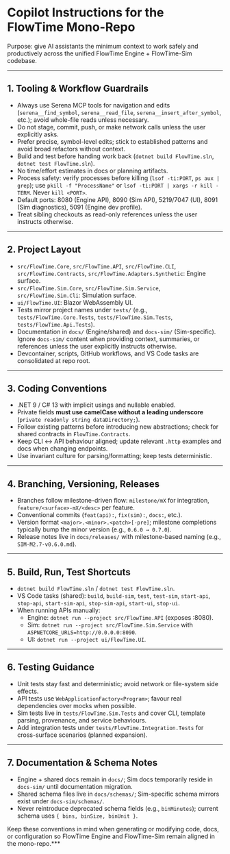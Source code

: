 # Copilot Instructions for the FlowTime Mono-Repo

Purpose: give AI assistants the minimum context to work safely and productively across the unified FlowTime Engine + FlowTime-Sim codebase.

---

## 1. Tooling & Workflow Guardrails
- Always use Serena MCP tools for navigation and edits (`serena__find_symbol`, `serena__read_file`, `serena__insert_after_symbol`, etc.); avoid whole-file reads unless necessary.
- Do not stage, commit, push, or make network calls unless the user explicitly asks.
- Prefer precise, symbol-level edits; stick to established patterns and avoid broad refactors without context.
- Build and test before handing work back (`dotnet build FlowTime.sln`, `dotnet test FlowTime.sln`).
- No time/effort estimates in docs or planning artifacts.
- Process safety: verify processes before killing (`lsof -ti:PORT`, `ps aux | grep`); use `pkill -f "ProcessName"` or `lsof -ti:PORT | xargs -r kill -TERM`. Never `kill <PORT>`.
- Default ports: 8080 (Engine API), 8090 (Sim API), 5219/7047 (UI), 8091 (Sim diagnostics), 5091 (Engine dev profile).
- Treat sibling checkouts as read-only references unless the user instructs otherwise.

---

## 2. Project Layout
- `src/FlowTime.Core`, `src/FlowTime.API`, `src/FlowTime.CLI`, `src/FlowTime.Contracts`, `src/FlowTime.Adapters.Synthetic`: Engine surface.
- `src/FlowTime.Sim.Core`, `src/FlowTime.Sim.Service`, `src/FlowTime.Sim.Cli`: Simulation surface.
- `ui/FlowTime.UI`: Blazor WebAssembly UI.
- Tests mirror project names under `tests/` (e.g., `tests/FlowTime.Core.Tests`, `tests/FlowTime.Sim.Tests`, `tests/FlowTime.Api.Tests`).
- Documentation in `docs/` (Engine/shared) and `docs-sim/` (Sim-specific). Ignore `docs-sim/` content when providing context, summaries, or references unless the user explicitly instructs otherwise.
- Devcontainer, scripts, GitHub workflows, and VS Code tasks are consolidated at repo root.

---

## 3. Coding Conventions
- .NET 9 / C# 13 with implicit usings and nullable enabled.
- Private fields **must use camelCase without a leading underscore** (`private readonly string dataDirectory;`).
- Follow existing patterns before introducing new abstractions; check for shared contracts in `FlowTime.Contracts`.
- Keep CLI ↔ API behaviour aligned; update relevant `.http` examples and docs when changing endpoints.
- Use invariant culture for parsing/formatting; keep tests deterministic.

---

## 4. Branching, Versioning, Releases
- Branches follow milestone-driven flow: `milestone/mX` for integration, `feature/<surface>-mX/<desc>` per feature.
- Conventional commits (`feat(api):`, `fix(sim):`, `docs:`, etc.).
- Version format `<major>.<minor>.<patch>[-pre]`; milestone completions typically bump the minor version (e.g., `0.6.0 → 0.7.0`).
- Release notes live in `docs/releases/` with milestone-based naming (e.g., `SIM-M2.7-v0.6.0.md`).

---

## 5. Build, Run, Test Shortcuts
- `dotnet build FlowTime.sln` / `dotnet test FlowTime.sln`.
- VS Code tasks (shared): `build`, `build-sim`, `test`, `test-sim`, `start-api`, `stop-api`, `start-sim-api`, `stop-sim-api`, `start-ui`, `stop-ui`.
- When running APIs manually:
  - Engine: `dotnet run --project src/FlowTime.API` (exposes :8080).
  - Sim: `dotnet run --project src/FlowTime.Sim.Service` with `ASPNETCORE_URLS=http://0.0.0.0:8090`.
  - UI: `dotnet run --project ui/FlowTime.UI`.

---

## 6. Testing Guidance
- Unit tests stay fast and deterministic; avoid network or file-system side effects.
- API tests use `WebApplicationFactory<Program>`; favour real dependencies over mocks when possible.
- Sim tests live in `tests/FlowTime.Sim.Tests` and cover CLI, template parsing, provenance, and service behaviours.
- Add integration tests under `tests/FlowTime.Integration.Tests` for cross-surface scenarios (planned expansion).

---

## 7. Documentation & Schema Notes
- Engine + shared docs remain in `docs/`; Sim docs temporarily reside in `docs-sim/` until documentation migration.
- Shared schema files live in `docs/schemas/`; Sim-specific schema mirrors exist under `docs-sim/schemas/`.
- Never reintroduce deprecated schema fields (e.g., `binMinutes`); current schema uses `{ bins, binSize, binUnit }`.

Keep these conventions in mind when generating or modifying code, docs, or configuration so FlowTime Engine and FlowTime-Sim remain aligned in the mono-repo.***
